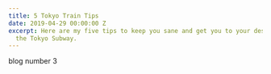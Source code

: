 ```yaml
---
title: 5 Tokyo Train Tips
date: 2019-04-29 00:00:00 Z
excerpt: Here are my five tips to keep you sane and get you to your destination on
  the Tokyo Subway.
---
```


blog number 3